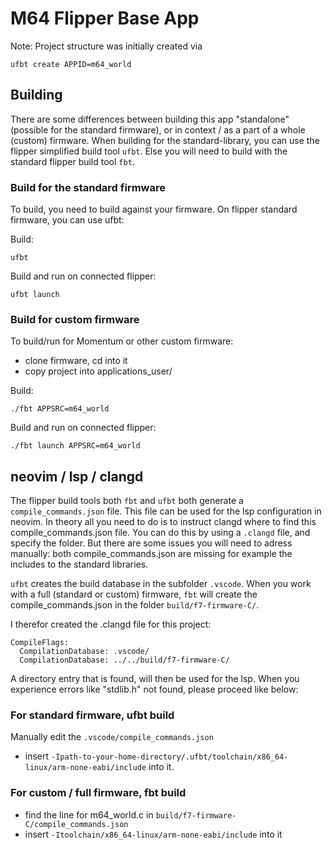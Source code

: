 # M64 Flipper Base App

Note: Project structure was initially created via 
```
ufbt create APPID=m64_world
```
## Building
There are some differences between building this app "standalone" (possible for the standard firmware), or in context / as a part of a whole (custom) firmware. When building for the standard-library, you can use the flipper simplified build tool `ufbt`. Else you will need to build with the standard flipper build tool `fbt`. 

### Build for the standard firmware
To build, you need to build against your firmware. On flipper standard firmware, you can use ufbt:  

Build:
```
ufbt
```
Build and run on connected flipper:
```
ufbt launch
```

### Build for custom firmware
To build/run for Momentum or other custom firmware:
 - clone firmware, cd into it
 - copy project into applications_user/

Build:
```
./fbt APPSRC=m64_world
```

Build and run on connected flipper:
```
./fbt launch APPSRC=m64_world
```

## neovim / lsp / clangd
The flipper build tools both `fbt` and `ufbt` both generate a `compile_commands.json` file. This file can be used for the lsp configuration in neovim. In theory all you need to do is to instruct clangd where to find this compile_commands.json file. You can do this by using a `.clangd` file, and specify the folder. But there are some issues you will need to adress manually: both compile_commands.json are missing for example the includes to the standard libraries.

`ufbt` creates the build database in the subfolder `.vscode`. When you work with a full (standard or custom) firmware, `fbt` will create the compile_commands.json in the folder `build/f7-firmware-C/`.  

I therefor created the .clangd file for this project:
```
CompileFlags:
  CompilationDatabase: .vscode/
  CompilationDatabase: ../../build/f7-firmware-C/
```
A directory entry that is found, will then be used for the lsp.
When you experience errors like "stdlib.h" not found, please proceed like below:

### For standard firmware, ufbt build

Manually edit the `.vscode/compile_commands.json` 
- insert `-Ipath-to-your-home-directory/.ufbt/toolchain/x86_64-linux/arm-none-eabi/include` into it.

### For custom / full firmware, fbt build
 - find the line for m64_world.c in `build/f7-firmware-C/compile_commands.json`
 - insert `-Itoolchain/x86_64-linux/arm-none-eabi/include` into it



